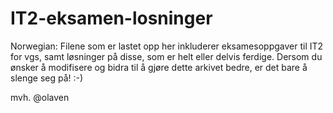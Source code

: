 # IT2-eksamen-losninger
Norwegian: Filene som er lastet opp her inkluderer eksamesoppgaver til IT2 for vgs, samt løsninger på disse, som er
helt eller delvis ferdige. Dersom du ønsker å modifisere og bidra til å gjøre dette arkivet bedre, er det bare å
slenge seg på! :-)

mvh. @olaven

